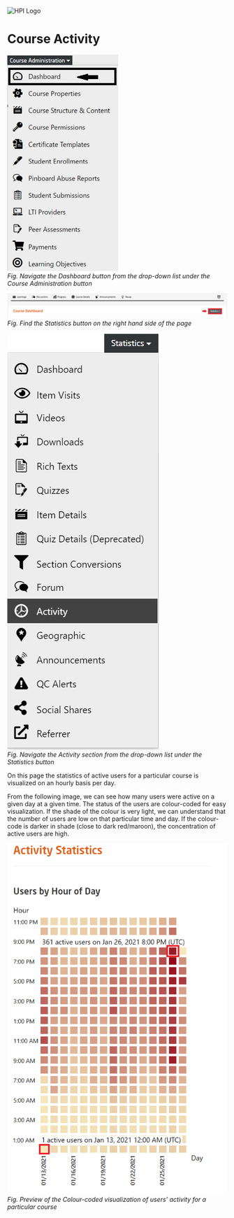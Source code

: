 ![HPI Logo](../../../img/HPI_Logo.png)

# Course Activity

![Dashboard](../../../img/course_admin_items/dashboard.png)  
*Fig. Navigate the Dashboard button from the drop-down list under the Course Administration button*  

![Statistics](../../../img/features/analytics/dashboard/statistics.png)  
*Fig. Find the Statistics button on the right hand side of the page*  

![Activity](../../../img/features/analytics/dashboard/activity.png)  
*Fig. Navigate the Activity section from the drop-down list under the Statistics button*  

On this page the statistics of active users for a particular course is visualized on an hourly basis per day.  

From the following image, we can see how many users were active on a given day at a given time. The status of the users are colour-coded for easy visualization. If the shade of the colour is very light, we can understand that the number of users are low on that particular time and day. If the colour-code is darker in shade (close to dark red/maroon), the concentration of active users are high.  

![Activity Stats](../../../img/features/analytics/dashboard/activity_stat.png)  
*Fig. Preview of the Colour-coded visualization of users' activity for a particular course*


